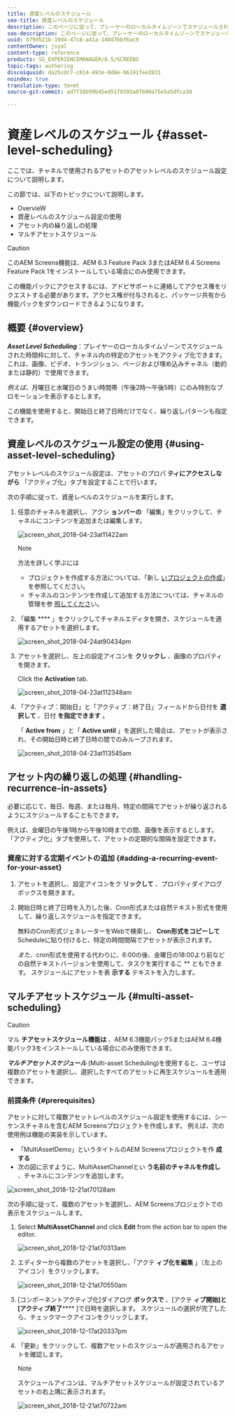 ```yaml
---
title: 資産レベルのスケジュール
seo-title: 資産レベルのスケジュール
description: このページに従って、プレーヤーのローカルタイムゾーンでスケジュールされた時間枠に対して、チャネル内の特定のアセットをアクティブにする方法を説明します。
seo-description: このページに従って、プレーヤーのローカルタイムゾーンでスケジュールされた時間枠に対して、チャネル内の特定のアセットをアクティブにする方法を説明します。
uuid: b79d521b-19d4-47c8-a41a-148d7bbf6ac9
contentOwner: jsyal
content-type: reference
products: SG_EXPERIENCEMANAGER/6.5/SCREENS
topic-tags: authoring
discoiquuid: da25cdc7-c814-493e-8d8e-b6191fee2831
noindex: true
translation-type: tm+mt
source-git-commit: ad7f18b99b45ed51f0393a0f608a75e5a5dfca30

---
```



# 資産レベルのスケジュール {#asset-level-scheduling}


ここでは、チャネルで使用されるアセットのアセットレベルのスケジュール設定について説明します。

この節では、以下のトピックについて説明します。

* OvervieW
* 資産レベルのスケジュール設定の使用
* アセット内の繰り返しの処理
* マルチアセットスケジュール


>[!CAUTION]
>
>このAEM Screens機能は、AEM 6.3 Feature Pack 3またはAEM 6.4 Screens Feature Pack 1をインストールしている場合にのみ使用できます。
>
>この機能パックにアクセスするには、アドビサポートに連絡してアクセス権をリクエストする必要があります。アクセス権が付与されると、パッケージ共有から機能パックをダウンロードできるようになります。

## 概要 {#overview}

***Asset Level Scheduling***：プレイヤーのローカルタイムゾーンでスケジュールされた時間枠に対して、チャネル内の特定のアセットをアクティブ化できます。 これは、画像、ビデオ、トランジション、ページおよび埋め込みチャネル（動的または静的）で使用できます。

*例えば*、月曜日と水曜日のうまい時間帯（午後2時～午後5時）にのみ特別なプロモーションを表示するとします。

この機能を使用すると、開始日と終了日時だけでなく、繰り返しパターンも指定できます。

## 資産レベルのスケジュール設定の使用 {#using-asset-level-scheduling}

アセットレベルのスケジュール設定は、アセットのプロパ **ティにアクセスしながら** 「アクティブ化」タブを設定することで行います。

次の手順に従って、資産レベルのスケジュールを実行します。

1. 任意のチャネルを選択し、アクシ **ョンバーの** 「編集」をクリックして、チャネルにコンテンツを追加または編集します。

   ![screen_shot_2018-04-23at11422am](assets/screen_shot_2018-04-23at111422am.png)

   >[!NOTE]
   >
   >方法を詳しく学ぶには
   >
   >* プロジェクトを作成する方法については、「新し [いプロジェクトの作成](creating-a-screens-project.md)」を参照してください。
   >* チャネルのコンテンツを作成して追加する方法については、チャネルの管理を参 [照してくださ](managing-channels.md)い。


1. 「編集 **** 」をクリックしてチャネルエディタを開き、スケジュールを適用するアセットを選択します。

   ![screen_shot_2018-04-24at90434pm](assets/screen_shot_2018-04-24at90434pm.png)

1. アセットを選択し、左上の設定アイコンを **クリックし** 、画像のプロパティを開きます。

   Click the **Activation** tab.

   ![screen_shot_2018-04-23at112348am](assets/screen_shot_2018-04-23at112348am.png)

1. 「アクティブ：開始日」と「アクティブ：終了日」フィールドから日付を **選択して** 、日付 **を指定できます** 。

   「 **Active from** 」と「 **Active until** 」を選択した場合は、アセットが表示され、その開始日時と終了日時の間でのみループされます。

   ![screen_shot_2018-04-23at113545am](assets/screen_shot_2018-04-23at113545am.png)

## アセット内の繰り返しの処理 {#handling-recurrence-in-assets}

必要に応じて、毎日、毎週、または毎月、特定の間隔でアセットが繰り返されるようにスケジュールすることもできます。

例えば、金曜日の午後1時から午後10時までの間、画像を表示するとします。 「アクティブ化」タブを使用して、アセットの定期的な間隔を設定できます。

### 資産に対する定期イベントの追加 {#adding-a-recurring-event-for-your-asset}

1. アセットを選択し、設定アイコンをク **リックして** 、プロパティダイアログボックスを開きます。
1. 開始日時と終了日時を入力した後、Cron形式または自然テキスト形式を使用して、繰り返しスケジュールを指定できます。

   無料のCron形式ジェネレーターをWebで検索し、 **Cron形式をコピーして** Scheduleに貼り付けると、特定の時間間隔でアセットが表示されます。

   *また*、cron形式を使用する代わりに、6:00の後、金曜日の18:00より前などの自然テキストバージョンを使用して、タスクを実行するこ ** ともできます。 スケジュールにアセットを表 **示する** テキストを入力します。

## マルチアセットスケジュール {#multi-asset-scheduling}

>[!CAUTION]
>
>マル **チアセットスケジュール機能は** 、AEM 6.3機能パック5またはAEM 6.4機能パック3をインストールしている場合にのみ使用できます。

***マルチアセットスケジュール*** (Multi-asset Scheduling)を使用すると、ユーザは複数のアセットを選択し、選択したすべてのアセットに再生スケジュールを適用できます。

### 前提条件 {#prerequisites}

アセットに対して複数アセットレベルのスケジュール設定を使用するには、シーケンスチャネルを含むAEM Screensプロジェクトを作成します。 例えば、次の使用例は機能の実装を示しています。

* 「MultiAssetDemo」というタイトルのAEM Screensプロジェクトを作 **成する**
* 次の図に示すように、MultiAssetChannelとい **う名前のチャネルを作成し** 、チャネルにコンテンツを追加します。

![screen_shot_2018-12-21at70128am](assets/screen_shot_2018-12-21at70128am.png)

次の手順に従って、複数のアセットを選択し、AEM Screensプロジェクトでの表示をスケジュールします。

1. Select **MultiAssetChannel** and click **Edit** from the action bar to open the editor.

   ![screen_shot_2018-12-21at70313am](assets/screen_shot_2018-12-21at70313am.png)

1. エディターから複数のアセットを選択し、「アクテ **ィブ化を編集** 」（左上のアイコン）をクリックします。

   ![screen_shot_2018-12-21at70550am](assets/screen_shot_2018-12-21at70550am.png)

1. [コンポーネントアクティブ化]ダイアログ **ボックスで** 、[アクテ **ィブ開始]と[アクティブ終了****** ]で日時を選択します。 スケジュールの選択が完了したら、チェックマークアイコンをクリックします。

   ![screen_shot_2018-12-17at20337pm](assets/screen_shot_2018-12-17at20337pm.png)

1. 「更新」をクリックして、複数アセットのスケジュールが適用されるアセットを確認します。

   >[!NOTE]
   >
   >スケジュールアイコンは、マルチアセットスケジュールが設定されているアセットの右上隅に表示されます。

   ![screen_shot_2018-12-21at70722am](assets/screen_shot_2018-12-21at70722am.png)

